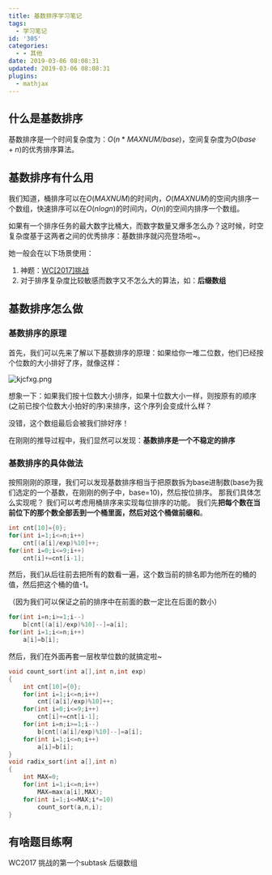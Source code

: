 ```yaml
---
title: 基数排序学习笔记
tags:
  - 学习笔记
id: '305'
categories:
  - - 其他
date: 2019-03-06 08:08:31
updated: 2019-03-06 08:08:31
plugins:
  - mathjax
---
```


## 什么是基数排序

基数排序是一个时间复杂度为：$O(n*MAXNUM/base)$，空间复杂度为$O(base+n)$的优秀排序算法。

## 基数排序有什么用

我们知道，桶排序可以在$O(MAXNUM)$的时间内，$O(MAXNUM)$的空间内排序一个数组，快速排序可以在$O(nlogn)$的时间内，$O(n)$的空间内排序一个数组。 

如果有一个排序任务的最大数字比桶大，而数字数量又爆多怎么办？这时候，时空复杂度基于这两者之间的优秀排序：基数排序就闪亮登场啦~。 

她一般会在以下场景使用： 

1. 神题：[WC[2017]挑战](https://www.luogu.org/problemnew/show/P4604) 
2. 对于排序复杂度比较敏感而数字又不怎么大的算法，如：**后缀数组**


## 基数排序怎么做

### 基数排序的原理

首先，我们可以先来了解以下基数排序的原理：如果给你一堆二位数，他们已经按个位数的大小排好了序，就像这样：

![kjcfxg.png](https://s2.ax1x.com/2019/03/06/kjcfxg.png) 

想象一下：如果我们按十位数大小排序，如果十位数大小一样，则按原有的顺序(之前已按个位数大小拍好的序)来排序，这个序列会变成什么样？ 

没错，这个数组最后会被我们排好序！ 

在刚刚的推导过程中，我们显然可以发现：**基数排序是一个不稳定的排序**

### 基数排序的具体做法

按照刚刚的原理，我们可以发现基数排序相当于把原数拆为base进制数(base为我们选定的一个基数，在刚刚的例子中，base=10)，然后按位排序。 那我们具体怎么实现呢？ 我们可以考虑用桶排序来实现每位排序的功能。 我们先**把每个数在当前位下的那个数全部丢到一个桶里面，然后对这个桶做前缀和**。

```cpp
int cnt[10]={0};
for(int i=1;i<=n;i++)
    cnt[(a[i]/exp)%10]++;
for(int i=0;i<=9;i++)
    cnt[i]+=cnt[i-1];
```

然后，我们从后往前去把所有的数看一遍，这个数当前的排名即为他所在的桶的值，然后把这个桶的值-1。

（因为我们可以保证之前的排序中在前面的数一定比在后面的数小）

```cpp
for(int i=n;i>=1;i--)
    b[cnt[(a[i]/exp)%10]--]=a[i];
for(int i=1;i<=n;i++)
    a[i]=b[i];
```

然后，我们在外面再套一层枚举位数的就搞定啦~

```cpp
void count_sort(int a[],int n,int exp)
{
    int cnt[10]={0};
    for(int i=1;i<=n;i++)
        cnt[(a[i]/exp)%10]++;
    for(int i=0;i<=9;i++)
        cnt[i]+=cnt[i-1];
    for(int i=n;i>=1;i--)
        b[cnt[(a[i]/exp)%10]--]=a[i];
    for(int i=1;i<=n;i++)
        a[i]=b[i];
}
void radix_sort(int a[],int n)
{
    int MAX=0;
    for(int i=1;i<=n;i++)
        MAX=max(a[i],MAX);
    for(int i=1;i<=MAX;i*=10)
        count_sort(a,n,i);
}
```


## 有啥题目练啊

WC2017 挑战的第一个subtask 后缀数组